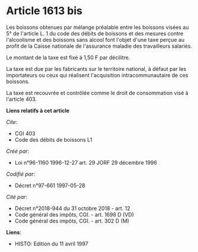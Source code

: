 # Article 1613 bis

Les boissons obtenues par mélange préalable entre les boissons visées au 5° de l'article L. 1 du code des débits de boissons
et des mesures contre l'alcoolisme et des boissons sans alcool font l'objet d'une taxe perçue au profit de la Caisse
nationale de l'assurance maladie des travailleurs salariés.

Le montant de la taxe est fixé à 1,50 F par décilitre.

La taxe est due par les fabricants sur le territoire national, à défaut par les importateurs ou ceux qui réalisent
l'acquisition intracommunautaire de ces boissons.

La taxe est recouvrée et contrôlée comme le droit de consommation visé à l'article 403.

**Liens relatifs à cet article**

_Cite_:

  - CGI 403
  - Code des débits de boissons L1

_Créé par_:

  - Loi n°96-1160 1996-12-27 art. 29 JORF 29 décembre 1996

_Codifié par_:

  - Décret n°97-661 1997-05-28

_Cité par_:

  - Décret n°2018-944 du 31 octobre 2018 - art. 12
  - Code général des impôts, CGI. - art. 1698 D (VD)
  - Code général des impôts, CGI. - art. 302 D (M)

**Liens**:

  - HISTO: Edition du 11 avril 1997
